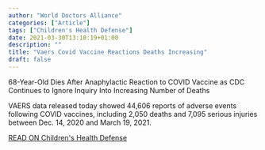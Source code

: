 ```yaml
---
author: "World Doctors Alliance"
categories: ["Article"]
tags: ["Children's Health Defense"]
date: 2021-03-30T13:10:19+01:00
description: ""
title: "Vaers Covid Vaccine Reactions Deaths Increasing"
draft: false
---
```


68-Year-Old Dies After Anaphylactic Reaction to COVID Vaccine as CDC Continues to Ignore Inquiry Into Increasing Number of Deaths  

VAERS data released today showed 44,606 reports of adverse events following COVID vaccines, including 2,050 deaths and 7,095 serious injuries between Dec. 14, 2020 and March 19, 2021.  

[READ ON Children's Health Defense](https://childrenshealthdefense.org/defender/vaers-covid-vaccine-reactions-deaths-increasing/)